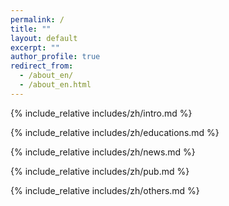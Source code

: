 ```yaml
---
permalink: /
title: ""
layout: default
excerpt: ""
author_profile: true
redirect_from: 
  - /about_en/
  - /about_en.html
---
```


<span class='anchor' id='about-me'></span>
{% include_relative includes/zh/intro.md %}

{% include_relative includes/zh/educations.md %}

{% include_relative includes/zh/news.md %}

{% include_relative includes/zh/pub.md %}

{% include_relative includes/zh/others.md %}
